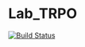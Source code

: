 # Lab_TRPO
[![Build Status](https://travis-ci.org/TrustMeGuys/Lab_TRPO.svg?branch=master)](https://travis-ci.org/TrustMeGuys/Lab_TRPO)
